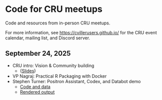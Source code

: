 # Code for CRU meetups

Code and resources from in-person CRU meetups.

For more information, see <https://cvillerusers.github.io/> for the CRU event calendar, mailing list, and Discord server.

## September 24, 2025

- CRU intro: Vision & Community building 
  - ([Slides](https://cvillerusers.github.io/meetups/2025-09-24-cru-intro))
- VP Nagraj: Practical R Packaging with Docker
- Stephen Turner: Positron Assistant, Codex, and Databot demo
    - [Code and data](2025-09-24-positron-assistant-codex-databot)
    - [Rendered output](https://cvillerusers.github.io/meetups/2025-09-24-positron-assistant-codex-databot)